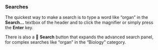 ### Searches

The quickest way to make a search is to type a word like “organ” in the **Search…** textbox of the header and to click the magnifier or simply press the **Enter** key.

There is also a  **Search** button that expands the advanced search panel, for complex searches like “organ” in the “Biology” category.

